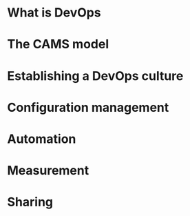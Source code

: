 # What is DevOps
# The CAMS model
# Establishing a DevOps culture
# Configuration management
# Automation
# Measurement
# Sharing
